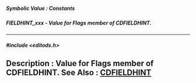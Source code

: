 ##### Symbolic Value : Constants
##### FIELDHINT_xxx - Value for Flags member of CDFIELDHINT.
---
##### #include <editods.h>
**Description :**
Value for Flags member of CDFIELDHINT.
**See Also :**
[CDFIELDHINT](D:/md_files/CDFIELDHINT.md)
---
